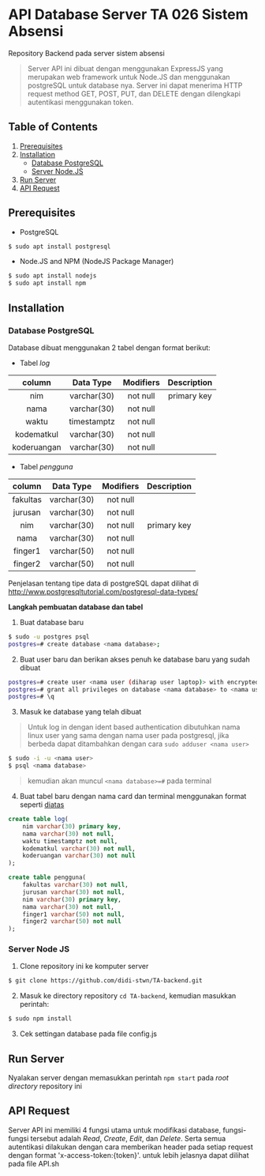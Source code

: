 # API Database Server TA 026 Sistem Absensi
Repository Backend pada server sistem absensi

>Server API ini dibuat dengan menggunakan ExpressJS yang merupakan web framework untuk Node.JS dan menggunakan postgreSQL untuk database nya. Server ini dapat menerima HTTP request method GET, POST, PUT, dan DELETE dengan dilengkapi autentikasi menggunakan token.

## Table of Contents
1. [Prerequisites](#Prerequisites)
2. [Installation](#Installation)
    - [Database PostgreSQL](#Database-PostgreSQL)
    - [Server Node.JS](#Server-Node-JS)
3. [Run Server](#Run-Server)
4. [API Request](#API-Request)

## Prerequisites
- PostgreSQL
```sh
$ sudo apt install postgresql
```
- Node.JS and NPM (NodeJS Package Manager)
```sh
$ sudo apt install nodejs
$ sudo apt install npm
```
## Installation
### Database PostgreSQL
Database dibuat menggunakan 2 tabel dengan format berikut:
- Tabel *log*

|column|Data Type|Modifiers|Description|
|:---:|:----:|:----:|:---:|
|nim|varchar(30)|not null|primary key|
|nama|varchar(30)|not null||
|waktu|timestamptz|not null||
|kodematkul|varchar(30)|not null||
|koderuangan|varchar(30)|not null||

- Tabel *pengguna*

|column|Data Type|Modifiers|Description|
|:---:|:----:|:----:|:---:|
|fakultas|varchar(30)|not null||
|jurusan|varchar(30)|not null||
|nim|varchar(30)|not null|primary key|
|nama|varchar(30)|not null||
|finger1|varchar(50)|not null||
|finger2|varchar(50)|not null||

Penjelasan tentang tipe data di postgreSQL dapat dilihat di http://www.postgresqltutorial.com/postgresql-data-types/

**Langkah pembuatan database dan tabel**
1. Buat database baru
```sh
$ sudo -u postgres psql
postgres=# create database <nama database>;
```
2. Buat user baru dan berikan akses penuh ke database baru yang sudah dibuat
```sh
postgres=# create user <nama user (diharap user laptop)> with encrypted password '<user password (diharap password laptop)>';
postgres=# grant all privileges on database <nama database> to <nama user>;
postgres=# \q
```
3. Masuk ke database yang telah dibuat
>Untuk log in dengan ident based authentication dibutuhkan nama linux user yang sama dengan nama user pada postgresql, jika berbeda dapat ditambahkan dengan cara `sudo adduser <nama user>`

```sh
$ sudo -i -u <nama user>
$ psql <nama database>
```
>kemudian akan muncul `<nama database>=#` pada terminal
4. Buat tabel baru dengan nama card dan terminal menggunakan format seperti [diatas](#Database-postgreSQL)
```sql
create table log(
    nim varchar(30) primary key,
    nama varchar(30) not null,
    waktu timestamptz not null,
    kodematkul varchar(30) not null,
    koderuangan varchar(30) not null
);

create table pengguna(
    fakultas varchar(30) not null,
    jurusan varchar(30) not null,
    nim varchar(30) primary key,
    nama varchar(30) not null,
    finger1 varchar(50) not null,
    finger2 varchar(50) not null
);
```

### Server Node JS
1. Clone repository ini ke komputer server
```sh
$ git clone https://github.com/didi-stwn/TA-backend.git
```
2. Masuk ke directory repository `cd TA-backend`, kemudian masukkan perintah:
```sh
$ sudo npm install
```
3. Cek settingan database pada file config.js


## Run Server
Nyalakan server dengan memasukkan perintah `npm start` pada *root directory* repository ini

## API Request
Server API ini memiliki 4 fungsi utama untuk modifikasi database, fungsi-fungsi tersebut adalah *Read*, *Create*, *Edit*, dan *Delete*. Serta semua autentikasi dilakukan dengan cara memberikan header pada setiap request dengan format  'x-access-token:{token}'. untuk lebih jelasnya dapat dilihat pada file API.sh

